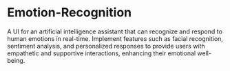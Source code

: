 # Emotion-Recognition
A UI for an artificial intelligence assistant that can recognize and respond to human emotions in real-time. Implement features such as facial recognition, sentiment analysis, and personalized responses to provide users with empathetic and supportive interactions, enhancing their emotional well-being.

